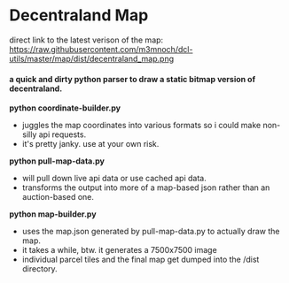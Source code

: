 # Decentraland Map

direct link to the latest verison of the map:  
https://raw.githubusercontent.com/m3mnoch/dcl-utils/master/map/dist/decentraland_map.png

#### a quick and dirty python parser to draw a static bitmap version of decentraland.

**python coordinate-builder.py**
- juggles the map coordinates into various formats so i could make non-silly api requests.
- it's pretty janky.  use at your own risk.

**python pull-map-data.py**
- will pull down live api data or use cached api data.
- transforms the output into more of a map-based json rather than an auction-based one.

**python map-builder.py**
- uses the map.json generated by pull-map-data.py to actually draw the map.
- it takes a while, btw.  it generates a 7500x7500 image
- individual parcel tiles and the final map get dumped into the /dist directory.
